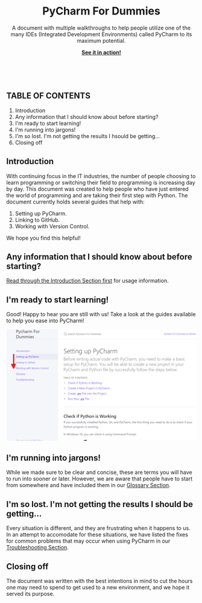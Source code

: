 <p align="center">
    <h1 align="center">PyCharm For Dummies</h1>
    <p align="center">A document with multiple walkthroughs to help people utilize one of the many IDEs (Integrated Development Environments) called PyCharm to its maximum potential.</p>
    <p align="center"><strong><a href="https://harryseo1992.github.io/Pycharm-For-Dummies/">See it in action!</a></strong></p>
    <br><br><br>
</p>

## TABLE OF CONTENTS
1. Introduction
2. Any information that I should know about before starting?
3. I'm ready to start learning!
4. I'm running into jargons!
5. I'm so lost. I'm not getting the results I hsould be getting...
6. Closing off

## Introduction

With continuing focus in the IT industries, the number of people choosing to learn programming or switching their field to programming is increasing day by day. This document was created to help people who have just entered the world of programming and are taking their first step with Python. The document currently holds several guides that help with:

1. Setting up PyCharm.
2. Linking to GitHub.
3. Working with Version Control.

We hope you find this helpful!

## Any information that I should know about before starting?

[Read through the Introduction Section first](https://sis00337.github.io/Pycharm-For-Dummies/) for usage information.


## I'm ready to start learning!

Good! Happy to hear you are still with us! Take a look at the guides available to help you ease into PyCharm!

![read_guides](https://github.com/sis00337/Pycharm-For-Dummies/blob/gh-pages/assets/images/take_a_look_at_our_guides.png?raw=true "Our guides!")

## I'm running into jargons!

While we made sure to be clear and concise, these are terms you will have to run into sooner or later. However, we are aware that people have to start from somewhere and have included them in our [Glossary Section](https://sis00337.github.io/Pycharm-For-Dummies/docs/search/).


## I'm so lost. I'm not getting the results I should be getting...

Every situation is different, and they are frustrating when it happens to us. In an attempt to accomodate for these situations, we have listed the fixes for common problems that may occur when using PyCharm in our [Troubleshooting Section](https://sis00337.github.io/Pycharm-For-Dummies/docs/index-test/).


## Closing off

The document was written with the best intentions in mind to cut the hours one may need to spend to get used to a new environment, and we hope it served its purpose.


